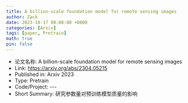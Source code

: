 ```yaml
---
title: A billion-scale foundation model for remote sensing images
author: Zack
date: 2023-10-17 00:00:00 +0800
categories: [Arxiv]
tags: [paper, Pretrain]
math: true
pin: false
---
```

- 论文名称: A billion-scale foundation model for remote sensing images
- Link: https://arxiv.org/abs/2304.05215
- Published in: Arxiv 2023
- Type: Pretrain
- Code/Project: ---
- Short Summary: 研究参数量对预训练模型质量的影响

